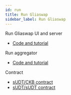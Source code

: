 ```yaml
---
id: run
title: Run Gliaswap
sidebar_label: Run Gliaswap
---
```


Run Gliaswap UI and server
* [Code and tutorial](https://github.com/glias/pool)

Run aggregator
* [Code and tutorial](https://github.com/glias/glia-swap-matcher)

Contract
* [sUDT/CKB contract](https://github.com/glias/dex-amm-contract)
* [sUDT/sUDT contract](https://github.com/glias/dex-sudt-amm-contract)

